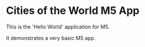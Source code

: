 Cities of the World M5 App
==========================
This is the 'Hello World' application for M5.

It demonstrates a very basic M5 app.